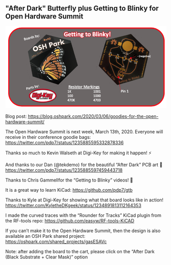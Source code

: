 ## "After Dark" Butterfly plus Getting to Blinky for Open Hardware Summit
![kit label](images/kit.png)

Blog post:
https://blog.oshpark.com/2020/03/06/goodies-for-the-open-hardware-summit/

The Open Hardware Summit is next week, March 13th, 2020.  Everyone will receive in their conference goodie bags:
https://twitter.com/pdp7/status/1235885595332878336

Thanks so much to Kevin Walseth at Digi-Key for making it happen! ⚡️ 

And thanks to our Dan (@tekdemo) for the beautiful “After Dark” PCB art 🦋
https://twitter.com/pdp7/status/1235885597459443718

Thanks to Chris Gammellfor the “Getting to Blinky” videos! 🎥

It is a great way to learn KiCad:
https://github.com/pdp7/gtb

Thanks to Kyle at Digi-Key for showing what that board looks like in action!
https://twitter.com/KyletheDKgeek/status/1234891813112164353

I made the curved traces with the “Rounder for Tracks” KiCad plugin from the RF-tools repo:
https://github.com/easyw/RF-tools-KiCAD

If you can’t make it to the Open Hardware Summit, then the design is also available an OSH Park shared project:
https://oshpark.com/shared_projects/gasESAVc

Note: after adding the board to the cart, please click on the “After Dark (Black Substrate + Clear Mask)” option
